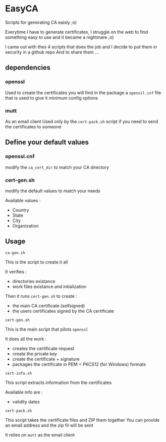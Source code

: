 # EasyCA
Scripts for generating CA eaisly ;o)

Everytime I have to generate certificates, I struggle on the web to find something easy to use and it became a nightmare ;o)

I came out with thes 4 scripts that does the job and I decide to put them in security in a github repo
And to share them ...

## dependencies

### openssl
Used to create the certificates
you will find in the package a `openssl.cnf` file that is used to give it minimum config options

### mutt
As an email client
Used only by the `cert-pack.sh` script if you need to send the certificates to someone

## Define your default values
### openssl.cnf
modify the `ca_cert_dir` to match your CA directory

### cert-gen.sh
modify the default values to match your needs

Available values :
- Country
- State
- City
- Organization

## Usage
```
ca-gen.sh
```
This is the script to create it all

It verifies :
- directories existance
- work files existance and intialization

Then it runs `cert-gen.sh` to create :
- the main CA certificate (selfsigned)
- the users certificates signed by the CA certificate

```
cert-gen.sh
```
This is the main script that pilots `openssl`

It does all the work :
- creates the certificate request
- create the private key
- create the certificate + signature
- packages the certificate in PEM + PKCS12 (for Windows) formats

```
cert-info.sh
```
This script extracts information from the certificates

Available info are :
- validity dates

```
cert-pack.sh
```
This script takes the certificate files and ZIP them together
You can provide an email address and the zip fil will be sent

It relies on `mutt` as the email client







